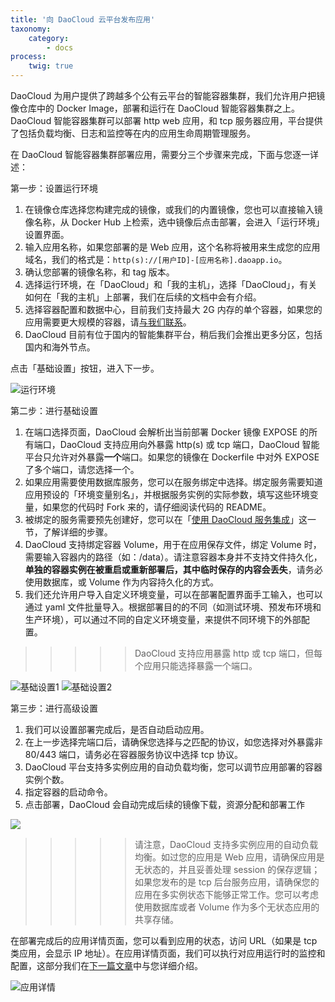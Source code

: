 ```yaml
---
title: '向 DaoCloud 云平台发布应用'
taxonomy:
    category:
        - docs
process:
    twig: true
---
```


DaoCloud 为用户提供了跨越多个公有云平台的智能容器集群，我们允许用户把镜像仓库中的 Docker Image，部署和运行在 DaoCloud 智能容器集群之上。DaoCloud 智能容器集群可以部署 http web 应用，和 tcp 服务器应用，平台提供了包括负载均衡、日志和监控等在内的应用生命周期管理服务。

在 DaoCloud 智能容器集群部署应用，需要分三个步骤来完成，下面与您逐一详述：

第一步：设置运行环境

1. 在镜像仓库选择您构建完成的镜像，或我们的内置镜像，您也可以直接输入镜像名称，从 Docker Hub 上检索，选中镜像后点击部署，会进入「运行环境」设置界面。
2. 输入应用名称，如果您部署的是 Web 应用，这个名称将被用来生成您的应用域名，我们的格式是：`http(s)://[用户ID]-[应用名称].daoapp.io`。
3. 确认您部署的镜像名称，和 tag 版本。
4. 选择运行环境，在「DaoCloud」和「我的主机」，选择「DaoCloud」，有关如何在「我的主机」上部署，我们在后续的文档中会有介绍。
5. 选择容器配置和数据中心，目前我们支持最大 2G 内存的单个容器，如果您的应用需要更大规模的容器，请[与我们联系](mailto:support@daocloud.io)。
6. DaoCloud 目前有位于国内的智能集群平台，稍后我们会推出更多分区，包括国内和海外节点。

点击「基础设置」按钮，进入下一步。

![运行环境](1.png)

第二步：进行基础设置

1. 在端口选择页面，DaoCloud 会解析出当前部署 Docker 镜像 EXPOSE 的所有端口，DaoCloud 支持应用向外暴露 http(s) 或 tcp 端口，DaoCloud 智能平台只允许对外暴露**一个**端口。如果您的镜像在 Dockerfile 中对外 EXPOSE 了多个端口，请您选择一个。
2. 如果应用需要使用数据库服务，您可以在服务绑定中选择。绑定服务需要知道应用预设的「环境变量别名」，并根据服务实例的实际参数，填写这些环境变量，如果您的代码时 Fork 来的，请仔细阅读代码的 README。
3. 被绑定的服务需要预先创建好，您可以在「[使用 DaoCloud 服务集成](..／../daocloud-services)」这一节，了解详细的步骤。
4. DaoCloud 支持绑定容器 Volume，用于在应用保存文件，绑定 Volume 时，需要输入容器内的路径（如：/data）。请注意容器本身并不支持文件持久化，**单独的容器实例在被重启或重新部署后，其中临时保存的内容会丢失**，请务必使用数据库，或 Volume 作为内容持久化的方式。
5. 我们还允许用户导入自定义环境变量，可以在部署配置界面手工输入，也可以通过 yaml 文件批量导入。根据部署目的的不同（如测试环境、预发布环境和生产环境），可以通过不同的自定义环境变量，来提供不同环境下的外部配置。

>>>>> DaoCloud 支持应用暴露 http 或 tcp 端口，但每个应用只能选择暴露一个端口。

![基础设置1](2.png)
![基础设置2](3.png)

第三步：进行高级设置

1. 我们可以设置部署完成后，是否自动启动应用。
2. 在上一步选择完端口后，请确保您选择与之匹配的协议，如您选择对外暴露非 80/443 端口，请务必在容器服务协议中选择 tcp 协议。
3. DaoCloud 平台支持多实例应用的自动负载均衡，您可以调节应用部署的容器实例个数。
4. 指定容器的启动命令。
5. 点击部署，DaoCloud 会自动完成后续的镜像下载，资源分配和部署工作

![](4.png)

>>>>> 请注意，DaoCloud 支持多实例应用的自动负载均衡。如过您的应用是 Web 应用，请确保应用是无状态的，并且妥善处理 session 的保存逻辑；如果您发布的是 tcp 后台服务应用，请确保您的应用在多实例状态下能够正常工作。您可以考虑使用数据库或者 Volume 作为多个无状态应用的共享存储。

在部署完成后的应用详情页面，您可以看到应用的状态，访问 URL（如果是 tcp 类应用，会显示 IP 地址）。在应用详情页面，我们可以执行对应用运行时的监控和配置，这部分我们在[下一篇文章](../../app-deploy-mgmt/mgmt-apps-on-daocloud)中与您详细介绍。

<!--
另外，为了方便用户进入容器调试，我们提供了容器控制台功能，点击[打开控制台]，可以通过 Web Console 的方式，进入容器的终端界面。这个终端以安全访问的方式，采取 Web 途径进入容器内部，操作效果等同于使用 ssh 登录终端。这个控制台，默认连接超时的时间是 15 分钟，超时后需要退出重新连接。
-->

![应用详情](5.png)